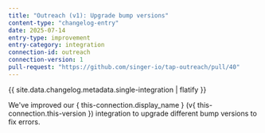 ```yaml
---
title: "Outreach (v1): Upgrade bump versions"
content-type: "changelog-entry"
date: 2025-07-14
entry-type: improvement
entry-category: integration
connection-id: outreach
connection-version: 1
pull-request: "https://github.com/singer-io/tap-outreach/pull/40"
---
```

{{ site.data.changelog.metadata.single-integration | flatify }}

We've improved our { this-connection.display_name } (v{ this-connection.this-version }) integration to upgrade different bump versions to fix errors.